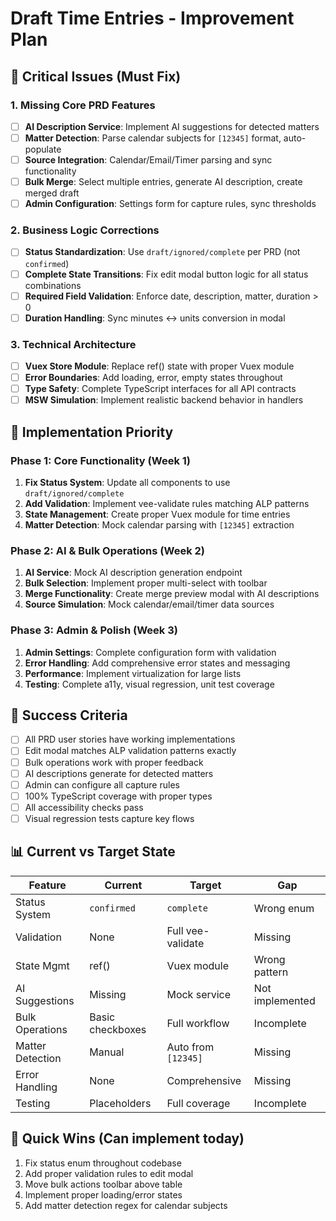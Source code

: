 # Draft Time Entries - Improvement Plan

## 🚨 Critical Issues (Must Fix)

### 1. Missing Core PRD Features
- [ ] **AI Description Service**: Implement AI suggestions for detected matters
- [ ] **Matter Detection**: Parse calendar subjects for `[12345]` format, auto-populate
- [ ] **Source Integration**: Calendar/Email/Timer parsing and sync functionality  
- [ ] **Bulk Merge**: Select multiple entries, generate AI description, create merged draft
- [ ] **Admin Configuration**: Settings form for capture rules, sync thresholds

### 2. Business Logic Corrections
- [ ] **Status Standardization**: Use `draft/ignored/complete` per PRD (not `confirmed`)
- [ ] **Complete State Transitions**: Fix edit modal button logic for all status combinations
- [ ] **Required Field Validation**: Enforce date, description, matter, duration > 0
- [ ] **Duration Handling**: Sync minutes ↔ units conversion in modal

### 3. Technical Architecture
- [ ] **Vuex Store Module**: Replace ref() state with proper Vuex module
- [ ] **Error Boundaries**: Add loading, error, empty states throughout
- [ ] **Type Safety**: Complete TypeScript interfaces for all API contracts
- [ ] **MSW Simulation**: Implement realistic backend behavior in handlers

## 🔧 Implementation Priority

### Phase 1: Core Functionality (Week 1)
1. **Fix Status System**: Update all components to use `draft/ignored/complete`
2. **Add Validation**: Implement vee-validate rules matching ALP patterns
3. **State Management**: Create proper Vuex module for time entries
4. **Matter Detection**: Mock calendar parsing with `[12345]` extraction

### Phase 2: AI & Bulk Operations (Week 2)  
1. **AI Service**: Mock AI description generation endpoint
2. **Bulk Selection**: Implement proper multi-select with toolbar
3. **Merge Functionality**: Create merge preview modal with AI descriptions
4. **Source Simulation**: Mock calendar/email/timer data sources

### Phase 3: Admin & Polish (Week 3)
1. **Admin Settings**: Complete configuration form with validation
2. **Error Handling**: Add comprehensive error states and messaging
3. **Performance**: Implement virtualization for large lists
4. **Testing**: Complete a11y, visual regression, unit test coverage

## 🎯 Success Criteria
- [ ] All PRD user stories have working implementations
- [ ] Edit modal matches ALP validation patterns exactly
- [ ] Bulk operations work with proper feedback
- [ ] AI descriptions generate for detected matters
- [ ] Admin can configure all capture rules
- [ ] 100% TypeScript coverage with proper types
- [ ] All accessibility checks pass
- [ ] Visual regression tests capture key flows

## 📊 Current vs Target State

| Feature | Current | Target | Gap |
|---------|---------|--------|-----|
| Status System | `confirmed` | `complete` | Wrong enum |
| Validation | None | Full vee-validate | Missing |
| State Mgmt | ref() | Vuex module | Wrong pattern |
| AI Suggestions | Missing | Mock service | Not implemented |
| Bulk Operations | Basic checkboxes | Full workflow | Incomplete |
| Matter Detection | Manual | Auto from `[12345]` | Missing |
| Error Handling | None | Comprehensive | Missing |
| Testing | Placeholders | Full coverage | Incomplete |

## 🚀 Quick Wins (Can implement today)
1. Fix status enum throughout codebase
2. Add proper validation rules to edit modal  
3. Move bulk actions toolbar above table
4. Implement proper loading/error states
5. Add matter detection regex for calendar subjects
